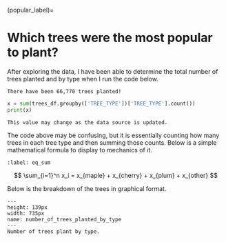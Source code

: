 (popular_label)=
# Which trees were the most popular to plant?

After exploring the data, I have been able to determine the total number of trees planted and by type when I run the code below.

```{margin} Did you know?
There have been 66,770 trees planted!
```

```python
x = sum(trees_df.groupby(['TREE_TYPE'])['TREE_TYPE'].count())
print(x)
```

```{note}
This value may change as the data source is updated.
```

The code above may be confusing, but it is essentially counting how many trees in each tree type and then summing those counts.  Below is a simple mathematical formula to display to mechanics of it.

```{math}
:label: eq_sum
```
$$
\sum_{i=1}^n x_i = x_{maple} + x_{cherry} + x_{plum} + x_{other}
$$


Below is the breakdown of the trees in graphical format.

```{figure} https://github.com/klew-pdot/fptrees/blob/main/images/number_of_trees_planted_by_type.png?raw=true
---
height: 139px
width: 735px
name: number_of_trees_planted_by_type
---
Number of trees plant by type.
```
